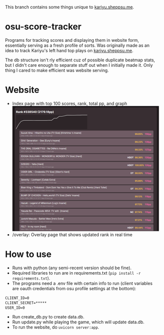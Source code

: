 This branch contains some things unique to [kariyu.sheppsu.me](https://kariyu.sheppsu.me).

# osu-score-tracker
Programs for tracking scores and displaying them in website form,
essentially serving as a fresh profile of sorts. Was originally made as an idea to
track Kariyu's left hand top plays on
[kariyu.sheppsu.me](https://kariyu.sheppsu.me).

The db structure isn't rly efficient cuz of possible duplicate beatmap stats, but I didn't care enough to separate stuff out when I initially made it. Only thing I cared to make efficient was website serving.

# Website
- Index page with top 100 scores, rank, total pp, and graph
![](index.png)
- /overlay: Overlay page that shows updated rank in real time

# How to use
- Runs with python (any semi-recent version should be fine).
- Required libraries to run are in requirements.txt (`pip install -r requirements.txt`).
- The programs need a .env file with certain info to run (client variables are oauth credentials from osu profile settings at the bottom):
```
CLIENT_ID=0
CLIENT_SECRET=*****
USER_ID=0
```
- Run create_db.py to create data.db.
- Run update.py while playing the game, which will update data.db.
- To run the website, do `uvicorn server:app`.